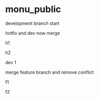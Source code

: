 # monu_public
 
development branch start


hotfix and dev now merge

h1

h2

dev 1 

merge feature branch and remove conflict 

f1

f2


